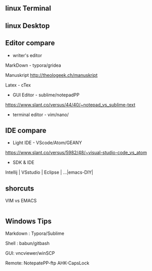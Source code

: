 ## linux Terminal


## linux Desktop



## Editor compare
- writer's editor 

MarkDown - typora/gridea

Manuskript http://theologeek.ch/manuskript

Latex - cTex

- GUI Editor - sublime/notepadPP 

https://www.slant.co/versus/44/40/~notepad_vs_sublime-text

- terminal editor - vim/nano/

## IDE compare
- Light IDE - VScode/Atom/GEANY

https://www.slant.co/versus/5982/48/~visual-studio-code_vs_atom

- SDK & IDE 

Intellij | VSstudio | Eclipse | ...|emacs-DIY|


## shorcuts
VIM vs EMACS
``` 

```
## Windows Tips

Markdown : Typora/Sublime

Shell : babun/gitbash

GUI: vncviewer/winSCP

Remote: NotepatePP-ftp AHK-CapsLock


